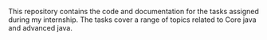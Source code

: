 This repository contains the code and documentation for the tasks assigned during my internship. The tasks cover a range of topics related to Core java and advanced java.
